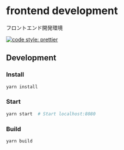 # frontend development

フロントエンド開発環境

[![code style: prettier](https://img.shields.io/badge/code_style-prettier-ff69b4.svg?style=flat-square)](https://github.com/prettier/prettier)

## Development

### Install

```sh
yarn install
```

### Start

```sh
yarn start  # Start localhost:8080
```

### Build

```sh
yarn build
```
